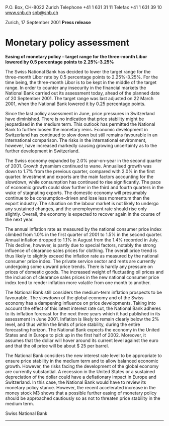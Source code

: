 P.O. Box, CH-8022 Zurich
Telephone +41 1 631 31 11
Telefax +41 1 631 39 10
www.snb.ch
snb@snb.ch

Zurich, 17 September 2001
**Press release**

# Monetary policy assessment

**Easing of monetary policy – target range for the three-month Libor lowered by 0.5 percentage points to 2.25%-3.25%**

The Swiss National Bank has decided to lower the target range for the three-month Libor rate by 0.5 percentage points to
2.25%-3.25%. For the time being, the three-month Libor is to be kept in the middle of the target range. In order to counter any
insecurity in the financial markets the National Bank carried out its assessment today, ahead of the planned date of 20
September 2001. The target range was last adjusted on 22 March 2001, when the National Bank lowered it by 0.25
percentage points.

Since the last policy assessment in June, price pressures in Switzerland have diminished. There is no indication that price
stability might be jeopardised in the medium term. This outlook has permitted the National Bank to further loosen the
monetary reins. Economic development in Switzerland has continued to slow down but still remains favourable in an
international comparison. The risks in the international environment, however, have increased markedly causing growing
uncertainty as to the further development in Switzerland.

The Swiss economy expanded by 2.0% year-on-year in the second quarter of 2001. Growth dynamism continued to wane.
Annualised growth was down to 1.7% from the previous quarter, compared with 2.0% in the first quarter. Investment and
exports are the main factors accounting for the slowdown, while consumption has continued to rise significantly. The pace of
economic growth could slow further in the third and fourth quarters in the wake of stagnating exports. The domestic economy
will presumably continue to be consumption-driven and lose less momentum than the export industry. The situation on the
labour market is not likely to undergo any sustained changes, and the unemployment rate should rise only slightly. Overall,
the economy is expected to recover again in the course of the next year.

The annual inflation rate as measured by the national consumer price index climbed from 1.0% in the first quarter of 2001 to
1.5% in the second quarter. Annual inflation dropped to 1.1% in August from the 1.4% recorded in July. This decline, however,
is partly due to special factors, notably the strong influence of clearance sales prices for clothing. The overall price trend is
thus likely to slightly exceed the inflation rate as measured by the national consumer price index. The private service sector
and rents are currently undergoing some upward price trends. There is hardly any pressure on prices of domestic goods. The
increased weight of fluctuating oil prices and the inclusion of clearance sales prices in the new national consumer price index
tend to render inflation more volatile from one month to another.

The National Bank still considers the medium-term inflation prospects to be favourable. The slowdown of the global economy
and of the Swiss economy has a dampening influence on price developments. Taking into account the effect of this latest
interest rate cut, the National Bank adheres to its inflation forecast for the next three years which it had published in its
assessment in June 2001. Inflation is likely to remain clearly below the 2% level, and thus within the limits of price stability,
during the entire forecasting horizon. The National Bank expects the economy in the United States and in Europe to pick up in
the first half of 2002. Moreover, it assumes that the dollar will hover around its current level against the euro and that the oil
price will be about $ 25 per barrel.

The National Bank considers the new interest rate level to be appropriate to ensure price stability in the medium term and to
allow balanced economic growth. However, the risks facing the development of the global economy are currently substantial.
A recession in the United States or a sustained depreciation of the dollar could have a deflationary impact in Europe and
Switzerland. In this case, the National Bank would have to review its monetary policy stance. However, the recent accelerated
increase in the money stock M3 shows that a possible further easing of monetary policy should be approached cautiously so
as not to threaten price stability in the medium term.

Swiss National Bank


-----

